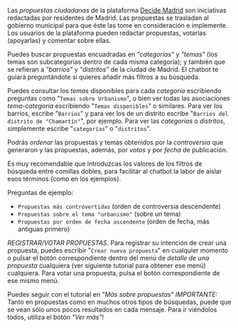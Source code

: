 Las *propuestas ciudadanas* de la plataforma [Decide Madrid](https://decide.madrid.es/) son iniciativas redactadas por residentes de Madrid. Las propuestas se trasladan al gobierno municipal para que éste las tome en consideración e implemente. Los usuarios de la plataforma pueden redactar propuestas, votarlas (apoyarlas) y comentar sobre ellas.

Puedes buscar propuestas encuadradas en *"categorías"* y *"temas"* (los temas son subcategorías dentro de cada misma categoría); y también que se refieran a *"barrios"* y *"distritos"* de la ciudad de Madrid. El chatbot te guiará preguntándote si quieres añadir más filtros a su búsqueda.

Puedes consultar los *temas* disponibles para cada *categoría* escribiendo preguntas como "`Temas sobre Urbanismo`", o bien ver todas las asociaciones _tema-categoría_ escribiendo "`Temas disponibles`" o similares.
Para ver los barrios, escribe "`Barrios`" y para ver los de un distrito escribe "`Barrios del distrito de "Chamartín"`", por ejemplo.
Para ver las *categorías* o *distritos*, simplemente escribe "`categorías`" o "`distritos`".

Podrás *ordenar* las propuestas y temas obtenidos por la *controversia* que generaron y las propuestas, además, por *votos* y por *fecha* de publicación.

Es muy recomendable que introduzcas los valores de los filtros de búsqueda entre comillas dobles, para facilitar al chatbot la labor de aislar esos términos (como en los ejemplos).

Preguntas de ejemplo:
- `Propuestas más controvertidas` (orden de controversia descendente)
- `Propuestas sobre el tema "urbanismo"` (sobre un tema)
- `Propuestas por orden de fecha ascendente` (orden de fecha, más antiguas primero)

*REGISTRAR/VOTAR PROPUESTAS*. Para registrar su intención de crear una propuesta, puedes escribir "`Crear nueva propuesta`" en cualquier momento o pulsar el botón correspondiente dentro del menú de *detalle de una propuesta* cualquiera (ver siguiente tutorial para obtener ese menú) cualquiera. Para votar una propuesta, pulsa el botón correspondiente de ese mismo menú.

Puedes seguir con el tutorial en *"Más sobre propuestas"*
*IMPORTANTE:* Tanto en propuestas como en muchos otros tipos de búsquedas, puede que se vean sólo unos pocos resultados en cada mensaje. Para ir viéndolos todos, utiliza el botón _"Ver más"_!